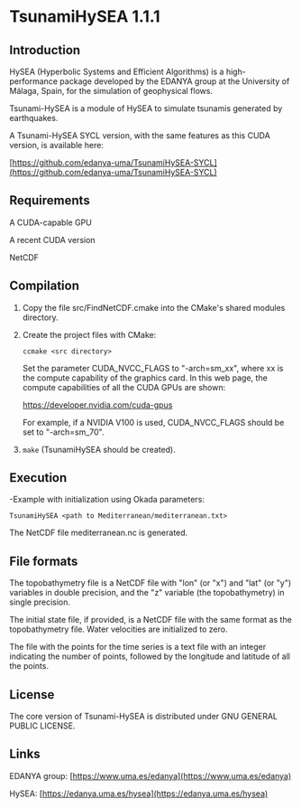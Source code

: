 # TsunamiHySEA 1.1.1

## Introduction


HySEA (Hyperbolic Systems and Efficient Algorithms) is a high-performance package developed by the EDANYA group at the University of Málaga, Spain, for the simulation of geophysical flows.

Tsunami-HySEA is a module of HySEA to simulate tsunamis generated by earthquakes.

A Tsunami-HySEA SYCL version, with the same features as this CUDA version, is available here:

[https://github.com/edanya-uma/TsunamiHySEA-SYCL](https://github.com/edanya-uma/TsunamiHySEA-SYCL)


## Requirements

A CUDA-capable GPU

A recent CUDA version

NetCDF


## Compilation


1) Copy the file src/FindNetCDF.cmake into the CMake's shared modules directory.

2) Create the project files with CMake:

   `ccmake <src directory>`

   Set the parameter CUDA_NVCC_FLAGS to "-arch=sm_xx", where xx is the compute capability
   of the graphics card. In this web page, the compute capabilities of all the CUDA GPUs
   are shown:

   https://developer.nvidia.com/cuda-gpus

   For example, if a NVIDIA V100 is used, CUDA_NVCC_FLAGS should be set to "-arch=sm_70".

3) `make` (TsunamiHySEA should be created).


## Execution

-Example with initialization using Okada parameters:

 `TsunamiHySEA <path to Mediterranean/mediterranean.txt>`

 The NetCDF file mediterranean.nc is generated.


## File formats

The topobathymetry file is a NetCDF file with "lon" (or "x") and "lat" (or "y") variables in double precision, and the "z" variable (the topobathymetry) in single precision.

The initial state file, if provided, is a NetCDF file with the same format as the topobathymetry file. Water velocities are initialized to zero.

The file with the points for the time series is a text file with an integer indicating the number of points, followed by the longitude and latitude of all the points.


## License

The core version of Tsunami-HySEA is distributed under GNU GENERAL PUBLIC LICENSE.


## Links

EDANYA group: [https://www.uma.es/edanya](https://www.uma.es/edanya)

HySEA: [https://edanya.uma.es/hysea](https://edanya.uma.es/hysea)

